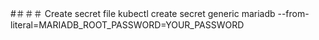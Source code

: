 #＃＃＃ Create secret file
kubectl create secret generic mariadb --from-literal=MARIADB_ROOT_PASSWORD=YOUR_PASSWORD

